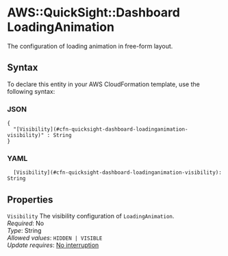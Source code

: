# AWS::QuickSight::Dashboard LoadingAnimation<a name="aws-properties-quicksight-dashboard-loadinganimation"></a>

The configuration of loading animation in free\-form layout\.

## Syntax<a name="aws-properties-quicksight-dashboard-loadinganimation-syntax"></a>

To declare this entity in your AWS CloudFormation template, use the following syntax:

### JSON<a name="aws-properties-quicksight-dashboard-loadinganimation-syntax.json"></a>

```
{
  "[Visibility](#cfn-quicksight-dashboard-loadinganimation-visibility)" : String
}
```

### YAML<a name="aws-properties-quicksight-dashboard-loadinganimation-syntax.yaml"></a>

```
  [Visibility](#cfn-quicksight-dashboard-loadinganimation-visibility): String
```

## Properties<a name="aws-properties-quicksight-dashboard-loadinganimation-properties"></a>

`Visibility` <a name="cfn-quicksight-dashboard-loadinganimation-visibility"></a>
The visibility configuration of `LoadingAnimation`\.  
_Required_: No  
_Type_: String  
_Allowed values_: `HIDDEN | VISIBLE`  
_Update requires_: [No interruption](https://docs.aws.amazon.com/AWSCloudFormation/latest/UserGuide/using-cfn-updating-stacks-update-behaviors.html#update-no-interrupt)
